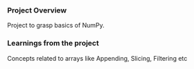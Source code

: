 ### Project Overview

 Project to grasp basics of NumPy.


### Learnings from the project

 Concepts related to arrays like Appending, Slicing, Filtering etc


